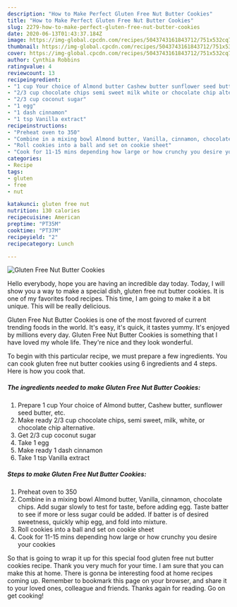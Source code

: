 ```yaml
---
description: "How to Make Perfect Gluten Free Nut Butter Cookies"
title: "How to Make Perfect Gluten Free Nut Butter Cookies"
slug: 2279-how-to-make-perfect-gluten-free-nut-butter-cookies
date: 2020-06-13T01:43:37.184Z
image: https://img-global.cpcdn.com/recipes/5043743161843712/751x532cq70/gluten-free-nut-butter-cookies-recipe-main-photo.jpg
thumbnail: https://img-global.cpcdn.com/recipes/5043743161843712/751x532cq70/gluten-free-nut-butter-cookies-recipe-main-photo.jpg
cover: https://img-global.cpcdn.com/recipes/5043743161843712/751x532cq70/gluten-free-nut-butter-cookies-recipe-main-photo.jpg
author: Cynthia Robbins
ratingvalue: 4
reviewcount: 13
recipeingredient:
- "1 cup Your choice of Almond butter Cashew butter sunflower seed butter etc"
- "2/3 cup chocolate chips semi sweet milk white or chocolate chip alternative"
- "2/3 cup coconut sugar"
- "1 egg"
- "1 dash cinnamon"
- "1 tsp Vanilla extract"
recipeinstructions:
- "Preheat oven to 350"
- "Combine in a mixing bowl Almond butter, Vanilla, cinnamon, chocolate chips. Add sugar slowly to test for taste, before adding egg. Taste batter to see if more or less sugar could be added. If batter is of desired sweetness, quickly whip egg, and fold into mixture."
- "Roll cookies into a ball and set on cookie sheet"
- "Cook for 11-15 mins depending how large or how crunchy you desire your cookies"
categories:
- Recipe
tags:
- gluten
- free
- nut

katakunci: gluten free nut 
nutrition: 130 calories
recipecuisine: American
preptime: "PT35M"
cooktime: "PT37M"
recipeyield: "2"
recipecategory: Lunch

---
```



![Gluten Free Nut Butter Cookies](https://img-global.cpcdn.com/recipes/5043743161843712/751x532cq70/gluten-free-nut-butter-cookies-recipe-main-photo.jpg)

Hello everybody, hope you are having an incredible day today. Today, I will show you a way to make a special dish, gluten free nut butter cookies. It is one of my favorites food recipes. This time, I am going to make it a bit unique. This will be really delicious.

Gluten Free Nut Butter Cookies is one of the most favored of current trending foods in the world. It's easy, it's quick, it tastes yummy. It's enjoyed by millions every day. Gluten Free Nut Butter Cookies is something that I have loved my whole life. They're nice and they look wonderful.




To begin with this particular recipe, we must prepare a few ingredients. You can cook gluten free nut butter cookies using 6 ingredients and 4 steps. Here is how you cook that.

<!--inarticleads1-->

##### The ingredients needed to make Gluten Free Nut Butter Cookies:

1. Prepare 1 cup Your choice of Almond butter, Cashew butter, sunflower seed butter, etc.
1. Make ready 2/3 cup chocolate chips, semi sweet, milk, white, or chocolate chip alternative.
1. Get 2/3 cup coconut sugar
1. Take 1 egg
1. Make ready 1 dash cinnamon
1. Take 1 tsp Vanilla extract




<!--inarticleads2-->

##### Steps to make Gluten Free Nut Butter Cookies:

1. Preheat oven to 350
1. Combine in a mixing bowl Almond butter, Vanilla, cinnamon, chocolate chips. Add sugar slowly to test for taste, before adding egg. Taste batter to see if more or less sugar could be added. If batter is of desired sweetness, quickly whip egg, and fold into mixture.
1. Roll cookies into a ball and set on cookie sheet
1. Cook for 11-15 mins depending how large or how crunchy you desire your cookies




So that is going to wrap it up for this special food gluten free nut butter cookies recipe. Thank you very much for your time. I am sure that you can make this at home. There is gonna be interesting food at home recipes coming up. Remember to bookmark this page on your browser, and share it to your loved ones, colleague and friends. Thanks again for reading. Go on get cooking!
